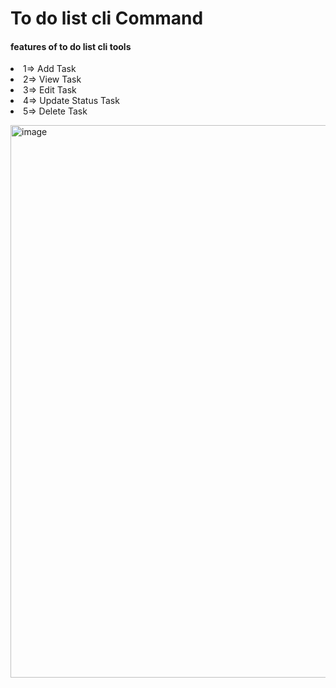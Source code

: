 <h1>To do list cli Command </h1>
<h4>features of to do list cli tools</h4>
<p>
<li>1=> Add Task </li>
<li>2=> View Task </li>
<li>3=> Edit Task </li>
<li>4=> Update Status Task </li>
<li>5=> Delete Task </li>
</p>

<img width="884" alt="image" src="https://github.com/user-attachments/assets/c8abd5f4-c675-4d6c-b866-b57a7f8bcbd6" />
